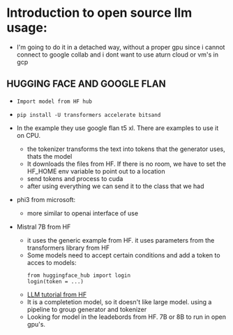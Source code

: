 # Introduction to open source llm usage:

* I'm going to do it in a detached way, without a proper gpu since i cannot connect to google collab and i dont want to use aturn cloud or vm's in gcp

## HUGGING FACE AND GOOGLE FLAN

* ```Import model from HF hub```

* ```pip install -U transformers accelerate bitsand```

* In the example they use google flan t5 xl. There are examples to use it on CPU. 
    * the tokenizer transforms the text into tokens that the generator uses, thats the model
    * It downloads the files from HF. If there is no room, we have to set the HF_HOME env variable to point out to a location
    * send tokens and process to cuda
    * after using everything we can send it to the class that we had

* phi3 from microsoft:
    * more similar to openai interface of use

* Mistral 7B from HF
    * it uses the generic example from HF. it uses parameters from the transformers library from HF
    * Some models need to accept certain conditions and add a token to acces to models:
        ```
        from huggingface_hub import login 
        login(token = ...)
        ```
    * [LLM tutorial from HF](https://huggingface.co/docs/transformers/en/llm_tutorial)
    * It is a completetion model, so it doesn't like large model. using a pipeline to group generator and tokenizer
    * Looking for model in the leadebords from HF. 7B or 8B to run in open gpu's.


